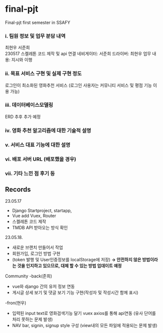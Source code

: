# final-pjt
Final-pjt first semester in SSAFY
<br>

### i. 팀원 정보 및 업무 분담 내역
최현우 서준희
<br>
230517 스켈레톤 코드 제작 및 api 연결
네비게이터: 서준희 드라이버: 최현우
업무 내용: 지시와 이행 
<br>

### ii. 목표 서비스 구현 및 실제 구현 정도
로그인이 최소화된 영화추천 서비스 
(로그인 사용자는 커뮤니티 서비스 및 평점 기능 이용 가능)

### iii. 데이터베이스모델링 

ERD 추후 추가 예정 

### iv. 영화 추천 알고리즘에 대한 기술적 설명

### v. 서비스 대표 기능에 대한 설명

### vi. 배포 서버 URL (배포했을 경우)

### vii. 기타 느낀 점 후기 등


## Records

23.05.17
- Django Startproject, startapp,
- Vue add Vuex, Router
- 스켈레톤 코드 제작
- TMDB API 받아오는 방식 확인 

23.05.18.
- 새로운 브랜치 만들어서 작업
- 회원가입, 로그인 방법 구현
- (token 발행 및 User인증정보를 localStorage에 저장)
<b> -> 안전하지 않은 방법이라는 것을 인지하고 있으므로, 대체 할 수 있는 방법 업데이트 예정</b>

Community 
-back(준희)
- vue와 django 간의 유저 정보 연동
- 게시글 상세 보기 및 댓글 보기 기능 구현(작성자 및 작성시간 함께 표시)

-fron(현우)
- 입력된 input text로 영화검색기능 달기 vuex axios를 통해 api연동
(유사 단어를 처리 못하는 문제 발생)
- NAV bar, signin, signup style 구성
(view내의 모든 파일에 적용되는 문제 발생)